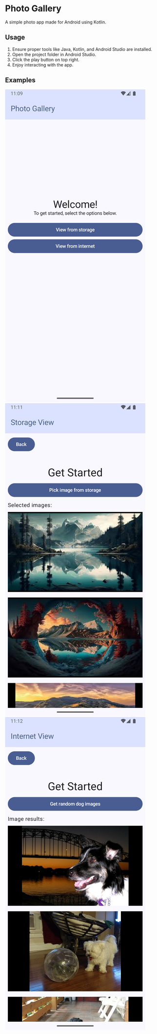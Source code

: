 # Photo Gallery

A simple photo app made for Android using Kotlin.

## Usage

1. Ensure proper tools like Java, Kotlin, and Android Studio are installed.
2. Open the project folder in Android Studio.
3. Click the play button on top right.
4. Enjoy interacting with the app.

## Examples

![](./example_one.png)
![](./example_two.png)
![](./example_three.png)
